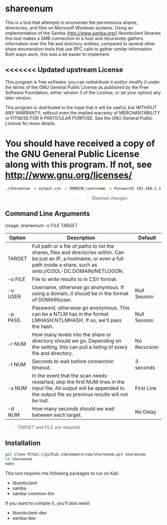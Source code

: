 shareenum
==

This is a tool that attempts to enumerate the permissions shares, directories, and files on Microsoft Windows systems.  Using an implementation of the Samba (http://www.samba.org/) libsmbclient libraries this tool makes a SMB connection to a host and recursively gathers information over the file and directory entities, compared to several other share enumeration tools that use RPC calls to gather similar information.  Both ways work, this was a bit easier to implement.

<<<<<<< Updated upstream
License
--
This program is free software: you can redistribute it and/or modify it under the terms of the GNU General Public License as published by the Free Software Foundation, either version 3 of the License, or (at your option) any later version.

This program is distributed in the hope that it will be useful, but WITHOUT ANY WARRANTY; without even the implied warranty of MERCHANTABILITY or FITNESS FOR A PARTICULAR PURPOSE. See the GNU General Public License for more details.

You should have received a copy of the GNU General Public License along with this program. If not, see http://www.gnu.org/licenses/
=======
```sh
./shareenum -o output.csv -u DOMAIN\\username -p Password1 192.168.1.1
```
>>>>>>> Stashed changes

Command Line Arguments
--
Usage: shareenum -o FILE TARGET

| Option | Description | Default |
| --- | --- | --- |
| TARGET | Full path or a file of paths to list the shares, files and directories within. Can be just an IP, a hostname, or even a full path inside a share, such as smb://COOL-DC.DOMAIN/NETLOGON. | |
|-o FILE | File to write results to in CSV format. | |
|-u USER | Username, otherwise go anonymous.  If using a domain, it should be in the format of DOMAIN\\user. | Null Session |
|-p PASS | Password, otherwise go anonymous.  This can be a NTLM has in the format LMHASH:NTLMHASH.  If so, we'll pass the hash. | Null Session |
|-r NUM  | How many levels into the share or directory should we go. Depending on the setting, this can pull a listing of every file and directory.  | No Recursion |
|-t NUM  | Seconds to wait before connection timeout. | 3 seconds |
|-s NUM  | In the event that the scan needs restarted, skip the first NUM lines in the input file.  All output will be appended to the output file so previous results will not be lost. | First Line |
|-d NUM  | How many seconds should we wait between each target. | No Delay |

> TARGET and FILE are required.

Installation
--

```sh
git clone https://github.com/emperorcow/shareenum.git shareenum
cd shareenum
make
```

This tool requires the following packages to run on Kali: 

* libsmbclient
* samba
* samba-common-bin

If you want to compile it, you'll also need:

* libsmbclient-dev
* samba-dev

